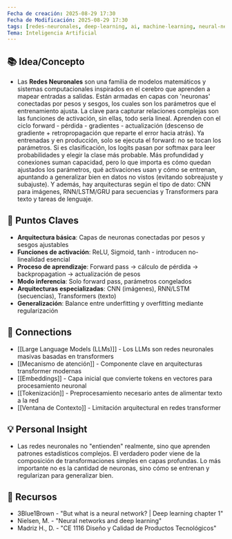 ```yaml
---
Fecha de creación: 2025-08-29 17:30
Fecha de Modificación: 2025-08-29 17:30
tags: [redes-neuronales, deep-learning, ai, machine-learning, neural-networks]
Tema: Inteligencia Artificial
---
```


## 📚 Idea/Concepto 
- Las **Redes Neuronales** son una familia de modelos matemáticos y sistemas computacionales inspirados en el cerebro que aprenden a mapear entradas a salidas. Están armadas en capas con 'neuronas' conectadas por pesos y sesgos, los cuales son los parámetros que el entrenamiento ajusta. La clave para capturar relaciones complejas son las funciones de activación, sin ellas, todo sería lineal. Aprenden con el ciclo forward - pérdida - gradientes - actualización (descenso de gradiente + retropropagación que reparte el error hacia atrás). Ya entrenadas y en producción, solo se ejecuta el forward: no se tocan los parámetros. Si es clasificación, los logits pasan por softmax para leer probabilidades y elegir la clase más probable. Más profundidad y conexiones suman capacidad, pero lo que importa es cómo quedan ajustados los parámetros, qué activaciones usan y cómo se entrenan, apuntando a generalizar bien en datos no vistos (evitando sobreajuste y subajuste). Y además, hay arquitecturas según el tipo de dato: CNN para imágenes, RNN/LSTM/GRU para secuencias y Transformers para texto y tareas de lenguaje.

## 📌 Puntos Claves
- **Arquitectura básica**: Capas de neuronas conectadas por pesos y sesgos ajustables
- **Funciones de activación**: ReLU, Sigmoid, tanh - introducen no-linealidad esencial
- **Proceso de aprendizaje**: Forward pass → cálculo de pérdida → backpropagation → actualización de pesos
- **Modo inferencia**: Solo forward pass, parámetros congelados
- **Arquitecturas especializadas**: CNN (imágenes), RNN/LSTM (secuencias), Transformers (texto)
- **Generalización**: Balance entre underfitting y overfitting mediante regularización

## 🔗 Connections
- [[Large Language Models (LLMs)]] - Los LLMs son redes neuronales masivas basadas en transformers
- [[Mecanismo de atención]] - Componente clave en arquitecturas transformer modernas
- [[Embeddings]] - Capa inicial que convierte tokens en vectores para procesamiento neuronal
- [[Tokenización]] - Preprocesamiento necesario antes de alimentar texto a la red
- [[Ventana de Contexto]] - Limitación arquitectural en redes transformer

## 💡 Personal Insight
- Las redes neuronales no "entienden" realmente, sino que aprenden patrones estadísticos complejos. El verdadero poder viene de la composición de transformaciones simples en capas profundas. Lo más importante no es la cantidad de neuronas, sino cómo se entrenan y regularizan para generalizar bien.

## 🧾 Recursos
- 3Blue1Brown - "But what is a neural network? | Deep learning chapter 1"
- Nielsen, M. - "Neural networks and deep learning"
- Madriz H., D. - "CE 1116 Diseño y Calidad de Productos Tecnológicos"